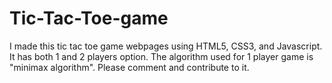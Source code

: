 # Tic-Tac-Toe-game
I made this tic tac toe game webpages using HTML5, CSS3, and Javascript. It has both 1 and 2 players option. The algorithm used for 1 player game is "minimax algorithm". Please comment and contribute to it.

